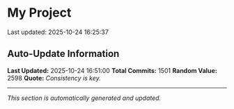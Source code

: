 # My Project


Last updated: 2025-10-24 16:25:37




































































































































































































































































































































































































































































































































































































































































































































































































































































































































































































































































































































































































































































































































































































































































































































































































































































































































































































































































































































































## Auto-Update Information

**Last Updated:** 2025-10-24 16:51:00
**Total Commits:** 1501
**Random Value:** 2598
**Quote:** _Consistency is key._

---
_This section is automatically generated and updated._
